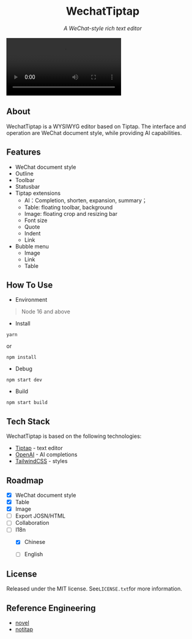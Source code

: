 <div align="center">
<h1 align="center">WechatTiptap</h1>
<span><i>A WeChat-style rich text editor</i></span>
</div>
<br/>
<video  src="https://user-images.githubusercontent.com/74090594/279589586-c4916f1a-6704-4e45-b9ed-e841f654b194.mp4" type="video/mp4"> </video> 
<br/>

## About
WechatTiptap is a WYSIWYG editor based on Tiptap. The interface and operation are WeChat document style, while providing AI capabilities.

## Features
- WeChat document style
- Outline
- Toolbar
- Statusbar
- Tiptap extensions
  - AI：Completion, shorten, expansion, summary；
  - Table: floating toolbar, background
  - Image: floating crop and resizing bar
  - Font size
  - Quote
  - Indent
  - Link
- Bubble menu
  - Image
  - Link
  - Table

## How To Use
- Environment
> Node 16 and above

- Install
```
yarn
```
or
```
npm install
```

- Debug
```
npm start dev
```

- Build
```
npm start build
```

## Tech Stack
WechatTiptap is based on the following technologies:
- [Tiptap](https://tiptap.dev/) - text editor
- [OpenAI](https://openai.com/) - AI completions
- [TailwindCSS](https://tailwindcss.com/) - styles


## Roadmap
- [x] WeChat document style
- [x] Table
- [x] Image
- [ ] Export JOSN/HTML
- [ ] Collaboration
- [ ] I18n
  - [x] Chinese
  - [ ] English


## License
Released under the MIT license. See`LICENSE.txt`for more information.

## Reference Engineering
- [novel](https://github.com/steven-tey/novel)
- [notitap](https://github.com/sereneinserenade/notitap)

